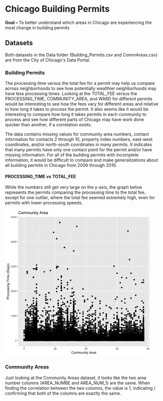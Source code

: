 # Chicago Building Permits

**Goal –** To better understand which areas in Chicago are experiencing the most change in building permits

## Datasets

Both datasets in the Data folder (Building_Permits.csv and CommAreas.csv) are from the City of Chicago's Data Portal.

### Building Permits

The processing time versus the total fee for a permit may help us compare across neighborhoods to see how potentially wealthier neighborhoods may have less processing times. Looking at the TOTAL_FEE versus the PROCESSING_TIME, COMMUNITY_AREA, and WARD for different permits would be interesting to see how the fees vary for different areas and relative to how long it takes to process the permit. It also seems like it would be interesting to compare how long it takes permits in each community to process and see how different parts of Chicago may have work done quicker than another, if a correlation exists.

The data contains missing values for community area numbers, contact information for contacts 2 through 10, property index numbers, east-west coordinates, and/or north-south coordinates in many permits. It indicates that many permits have only one contact point for the permit and/or have missing information. For all of the building permits with incomplete information, it would be difficult to compare and make generalizations about all building permits in Chicago from 2006 through 2019.


#### PROCESSING_TIME vs TOTAL_FEE

While the numbers still get very large on the y-axis, the graph below represents the permits comparing the processing time to the total fee, except for one outlier, where the total fee seemed extremely high, even for permits with lower processing speeds.

![PROCESSING_TIME vs TOTAL_FEE](https://github.com/choudharynisha/Building-Permits-in-Chicago/blob/master/Graphs/CommunityAreaProcessingTime.png)

### Community Areas

Just looking at the Community Areas dataset, it looks like the two area number columns (AREA_NUMBE and AREA_NUM_1) are the same. When finding the correlation between the two columns, the value is 1, indicating / confirming that both of the columns are exactly the same.

